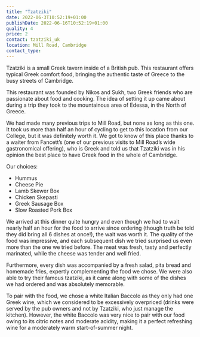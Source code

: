 ```yaml
---
title: "Tzatziki"
date: 2022-06-3T10:52:19+01:00
publishDate: 2022-06-16T10:52:19+01:00
quality: 4
price: 2
contact: tzatziki_uk
location: Mill Road, Cambridge
contact_type:
---
```


Tzatziki is a small Greek tavern inside of a British pub. This restaurant offers typical Greek comfort food, bringing the authentic taste of Greece to the busy streets of Cambridge.

<!--more-->

This restaurant was founded by Nikos and Sukh, two Greek friends who are passionate about food and cooking. The idea of setting it up came about during a trip they took to the mountainous area of Edessa, in the North of Greece. 

We had made many previous trips to Mill Road, but none as long as this one. It took us more than half an hour of cycling to get to this location from our College, but it was definitely worth it. We got to know of this place thanks to a waiter from Fancett’s (one of our previous visits to Mill Road’s wide gastronomical offering), who is Greek and told us that Tzatziki was in his opinion the best place to have Greek food in the whole of Cambridge. 

Our choices: 

- Hummus 
- Cheese Pie
- Lamb Skewer Box
- Chicken Skepasti
- Greek Sausage Box
- Slow Roasted Pork Box

We arrived at this dinner quite hungry and even though we had to wait nearly half an hour for the food to arrive since ordering (though truth be told they did bring all 6 dishes at once!), the wait was worth it. The quality of the food was impressive, and each subsequent dish we tried surprised us even more than the one we tried before. The meat was fresh, tasty and perfectly marinated, while the cheese was tender and well fried. 

Furthermore, every dish was accompanied by a fresh salad, pita bread and homemade fries, expertly complementing the food we chose. We were also able to try their famous tzatziki, as it came along with some of the dishes we had ordered and was absolutely memorable. 

To pair with the food, we chose a white Italian Baccolo as they only had one Greek wine, which we considered to be excessively overpriced (drinks were served by the pub owners and not by Tzatziki, who just manage the kitchen). However, the white Baccolo was very nice to pair with our food owing to its citric notes and moderate acidity, making it a perfect refreshing wine for a moderately warm start-of-summer night.
